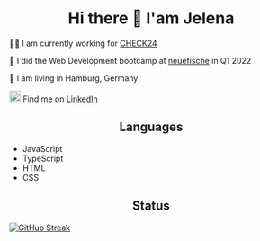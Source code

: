 # <div align="center"> Hi there :wave: I'am Jelena </div>

👩‍💼 I am currently working for [CHECK24](https://www.check24.de/)

:seedling: I did the Web Development bootcamp at [neuefische](https://www.neuefische.de) in Q1 2022

:house_with_garden: I am living in Hamburg, Germany


<img src="https://www.seekpng.com/png/detail/8-84419_linkedin-logo-png-icon-linkedin-logo-png.png" alt="Linkedin Logo Png - Icon Linkedin Logo Png@seekpng.com" width="20"> Find me on [LinkedIn](https://www.linkedin.com/in/jelena-de-la-sauce-33653577/) 


## <div align="center"> Languages </div>
- JavaScript
- TypeScript
- HTML
- CSS


## <div align="center"> Status </div>
[![GitHub Streak](https://github-readme-streak-stats.herokuapp.com/?user=JelenadlS&theme=monokai-metallian)](https://git.io/streak-stats) 

